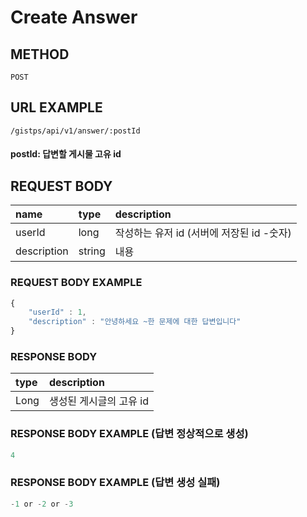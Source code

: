# Create Answer

## METHOD

```text
POST
```

## URL EXAMPLE

```text
/gistps/api/v1/answer/:postId
```

#### postId: 답변할 게시물 고유 id

## REQUEST BODY

| name | type | description |
| :--- | :--- | :--- |
| userId | long | 작성하는 유저 id \(서버에 저장된 id -숫자\) |
| description | string | 내용 |

### REQUEST BODY EXAMPLE

```javascript
{
    "userId" : 1,
    "description" : "안녕하세요 ~한 문제에 대한 답변입니다"
}
```

### RESPONSE BODY 

| type | description |
| :--- | :--- |
| Long | 생성된 게시글의 고유 id |

### RESPONSE BODY EXAMPLE \(답변 정상적으로 생성\)

```javascript
4

```

### RESPONSE BODY EXAMPLE \(답변 생성 실패\)

```javascript
-1 or -2 or -3
```



